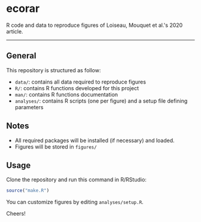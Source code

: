 # ecorar

R code and data to reproduce figures of Loiseau, Mouquet et al.'s 2020 article.

<hr />



## General

This repository is structured as follow:

- `data/`: contains all data required to reproduce figures
- `R/`: contains R functions developed for this project
- `man/`: contains R functions documentation
- `analyses/`: contains R scripts (one per figure) and a setup file defining parameters



## Notes

- All required packages will be installed (if necessary) and loaded.
- Figures will be stored in `figures/`



## Usage

Clone the repository and run this command in R/RStudio:

```r
source("make.R")
```

You can customize figures by editing `analyses/setup.R`.

Cheers!

